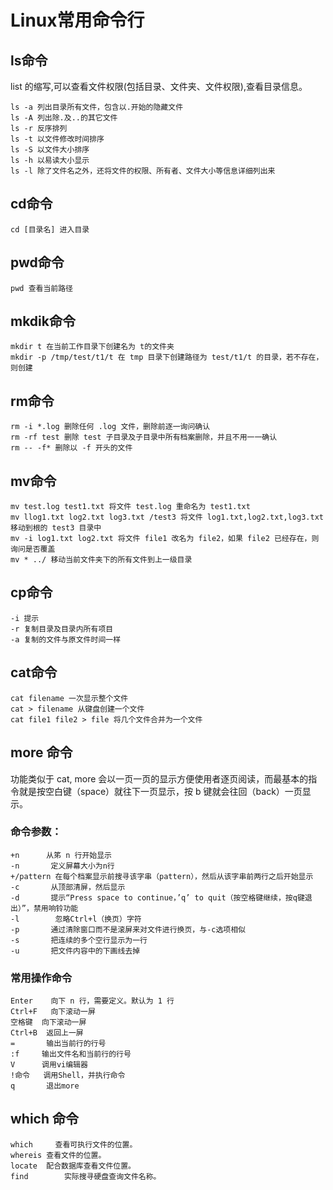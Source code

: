 # Linux常用命令行

## ls命令
   list 的缩写,可以查看文件权限(包括目录、文件夹、文件权限),查看目录信息。

```shell
ls -a 列出目录所有文件，包含以.开始的隐藏文件
ls -A 列出除.及..的其它文件
ls -r 反序排列
ls -t 以文件修改时间排序
ls -S 以文件大小排序
ls -h 以易读大小显示
ls -l 除了文件名之外，还将文件的权限、所有者、文件大小等信息详细列出来
```

## cd命令

```shell
cd [目录名] 进入目录
```

## pwd命令

```shell
pwd 查看当前路径
```

## mkdik命令

```shell
mkdir t 在当前工作目录下创建名为 t的文件夹
mkdir -p /tmp/test/t1/t 在 tmp 目录下创建路径为 test/t1/t 的目录，若不存在，则创建
```

## rm命令

```shell
rm -i *.log 删除任何 .log 文件，删除前逐一询问确认
rm -rf test 删除 test 子目录及子目录中所有档案删除，并且不用一一确认
rm -- -f* 删除以 -f 开头的文件
```

## mv命令

 ```shell
mv test.log test1.txt 将文件 test.log 重命名为 test1.txt
mv llog1.txt log2.txt log3.txt /test3 将文件 log1.txt,log2.txt,log3.txt 移动到根的 test3 目录中
mv -i log1.txt log2.txt 将文件 file1 改名为 file2，如果 file2 已经存在，则询问是否覆盖
mv * ../ 移动当前文件夹下的所有文件到上一级目录
```

## cp命令
```shell
-i 提示
-r 复制目录及目录内所有项目
-a 复制的文件与原文件时间一样
```

## cat命令
```shell
cat filename 一次显示整个文件
cat > filename 从键盘创建一个文件
cat file1 file2 > file 将几个文件合并为一个文件
```

## more 命令
   功能类似于 cat, more 会以一页一页的显示方便使用者逐页阅读，而最基本的指令就是按空白键（space）就往下一页显示，按 b 键就会往回（back）一页显示。
### 命令参数：
```shell
+n      从笫 n 行开始显示
-n       定义屏幕大小为n行
+/pattern 在每个档案显示前搜寻该字串（pattern），然后从该字串前两行之后开始显示 
-c       从顶部清屏，然后显示
-d       提示“Press space to continue，’q’ to quit（按空格键继续，按q键退出）”，禁用响铃功能
-l        忽略Ctrl+l（换页）字符
-p       通过清除窗口而不是滚屏来对文件进行换页，与-c选项相似
-s       把连续的多个空行显示为一行
-u       把文件内容中的下画线去掉
```
### 常用操作命令
```shell
Enter    向下 n 行，需要定义。默认为 1 行
Ctrl+F   向下滚动一屏
空格键  向下滚动一屏
Ctrl+B  返回上一屏
=       输出当前行的行号
:f     输出文件名和当前行的行号
V      调用vi编辑器
!命令   调用Shell，并执行命令
q       退出more
```
## which 命令
```shell
which     查看可执行文件的位置。
whereis 查看文件的位置。
locate  配合数据库查看文件位置。
find        实际搜寻硬盘查询文件名称。
```



